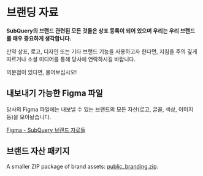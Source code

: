 # 브랜딩 자료

**SubQuery의 브랜드 관련된 모든 것들은 상표 등록이 되어 있으며 우리는 우리 브랜드를 매우 중요하게 생각합니다.**

만약 상표, 로고, 디자인 또는 기타 브랜드 기능을 사용하고자 한다면, 지침을 주의 깊게 따르거나 소셜 미디어를 통해 당사에 연락하시길 바랍니다.

의문점이 있다면, 물어보십시오!

## 내보내기 가능한 Figma 파일

당사의 Figma 파일에는 내보낼 수 있는 브랜드의 모든 자산(로고, 글꼴, 색상, 이미지 등)을 모아놨습니다.

[Figma - SubQuery 브랜드 자료들](https://www.figma.com/file/AaCXaOcElrlbxq8fz39sJU/SubQuery-Brand-Resources?node-id=3%3A2)

## 브랜드 자산 패키지

A smaller ZIP package of brand assets: [public_branding.zip](https://static.subquery.network/public_branding.zip).
